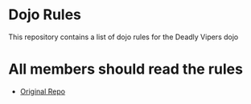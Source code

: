 Dojo Rules
==========

This repository contains a list of dojo rules for the Deadly Vipers dojo


# All members should read the rules

* [Original Repo](https://github.com/deadlyvipers)
